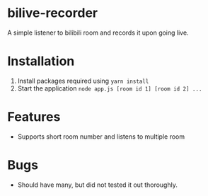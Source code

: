 # bilive-recorder
A simple listener to bilibili room and records it upon going live.

# Installation
1. Install packages required using `yarn install`
2. Start the application `node app.js [room id 1] [room id 2] ...`

# Features
- Supports short room number and listens to multiple room

# Bugs
- Should have many, but did not tested it out thoroughly.